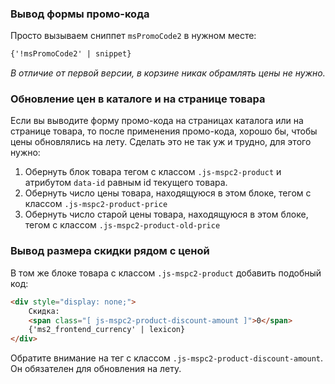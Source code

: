 ### Вывод формы промо-кода

Просто вызываем сниппет `msPromoCode2` в нужном месте:

```html
{'!msPromoCode2' | snippet}
```

_В отличие от первой версии, в корзине никак обрамлять цены не нужно._


### Обновление цен в каталоге и на странице товара

Если вы выводите форму промо-кода на страницах каталога или на странице товара, то после применения промо-кода, хорошо бы, чтобы цены обновлялись на лету.
Сделать это не так уж и трудно, для этого нужно:

1. Обернуть блок товара тегом с классом `.js-mspc2-product` и атрибутом `data-id` равным id текущего товара.
2. Обернуть число цены товара, находящуюся в этом блоке, тегом с классом `.js-mspc2-product-price`
3. Обернуть число старой цены товара, находящуюся в этом блоке, тегом с классом `.js-mspc2-product-old-price`


### Вывод размера скидки рядом с ценой

В том же блоке товара с классом `.js-mspc2-product` добавить подобный код:

```html
<div style="display: none;">
    Скидка:
    <span class="[ js-mspc2-product-discount-amount ]">0</span>
    {'ms2_frontend_currency' | lexicon}
</div>
```

Обратите внимание на тег с классом `.js-mspc2-product-discount-amount`. Он обязателен для обновления на лету.
